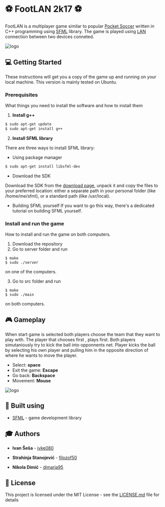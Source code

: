 # :soccer: FootLAN 2k17 :soccer:
FootLAN is a multiplayer game similar to popular [Pocket Soccer](https://play.google.com/store/apps/details?id=com.rastergrid.game.pocketsoccer&hl=sr) written in C++ programming using [SFML](https://www.sfml-dev.org/) library. The game is played using [LAN](https://en.wikipedia.org/wiki/Local_area_network) connection between two devices conneted.

![logo](https://github.com/dimaria95/footlan2k17/tree/master/screenshots)

## :computer: Getting Started

These instructions will get you a copy of the game up and running on your local machine. This version is mainly tested on Ubuntu.

### Prerequisites

What things you need to install the software and how to install them

1. **Install g++**

```sh
$ sudo apt-get update
$ sudo apt-get install g++
```

2. **Install SFML library**

There are three ways to install SFML library:

* Using package manager

```sh
$ sudo apt-get install libsfml-dev
```
* Download the SDK

Download the SDK from the [download page](https://www.sfml-dev.org/download.php), unpack it and copy the files to your preferred location: either a separate path in your personal folder (like /home/me/sfml), or a standard path (like /usr/local). 

* Building SFML yourself
If you want to go this way, there's a dedicated tutorial on building SFML yourself. 


### Install and run the game

How to install and run the game on both computers.

1. Download the repository
2. Go to server folder and run
```
$ make
$ sudo ./server
```
on one of the computers.

3. Go to src folder and run
```
$ make
$ sudo ./main
```
on both computers.

## :video_game: Gameplay

When start game is selected both players choose the team that they want to play with.
The player that chooses first , plays first. Both players simutaniously try to kick the ball into opponnents net.
Player kicks the ball by selecting his own player and pulling him in the opposite direction of where he wants to move the player.

* Select:  **space** 
* Exit the game: **Escape**
* Go back:  **Backspace** 
* Movement: **Mouse** 

![logo](https://github.com/dimaria95/footlan2k17/tree/master/screenshots/gameplay.png)

## :wrench: Built using
* [SFML](https://www.sfml-dev.org/) - game development library

## :mortar_board: Authors

* **Ivan Šeša** - [ivke080](https://github.com/ivke080)

* **Strahinja Stanojević** - [filozof50](https://github.com/filozof50)

* **Nikola Dimić** -  [dimaria95](https://github.com/dimaria95/)

## :book: License

This project is licensed under the MIT License - see the [LICENSE.md](LICENSE.md) file for details

 
